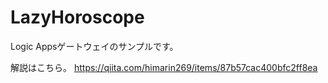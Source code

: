 # LazyHoroscope
Logic Appsゲートウェイのサンプルです。

解説はこちら。
https://qiita.com/himarin269/items/87b57cac400bfc2ff8ea
